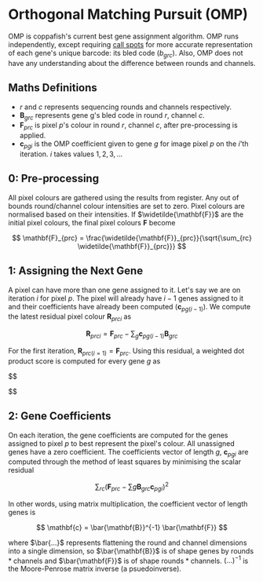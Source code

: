 # Orthogonal Matching Pursuit (OMP)

OMP is coppafish's current best gene assignment algorithm. OMP runs independently, except requiring 
[call spots](#call-spots) for more accurate representation of each gene's unique barcode: its bled code 
($b_{grc}$). Also, OMP does not have any understanding about the difference between rounds and channels.

## Maths Definitions

- $r$ and $c$ represents sequencing rounds and channels respectively.
- $\mathbf{B}_{grc}$ represents gene g's bled code in round $r$, channel $c$.
- $\mathbf{F}_{prc}$ is pixel $p$'s colour in round $r$, channel $c$, after pre-processing is applied.
- $\mathbf{c}_{pgi}$ is the OMP coefficient given to gene $g$ for image pixel $p$ on the $i$'th iteration. $i$ takes 
values $1, 2, 3, ...$

## 0: Pre-processing

All pixel colours are gathered using the results from register. Any out of bounds round/channel colour intensities are 
set to zero. Pixel colours are normalised based on their intensities. If $\widetilde{\mathbf{F}}$ are the initial 
pixel colours, the final pixel colours $\mathbf{F}$ become

$$
\mathbf{F}_{prc} = \frac{\widetilde{\mathbf{F}}_{prc}}{\sqrt{\sum_{rc} \widetilde{\mathbf{F}}_{prc}}}
$$

## 1: Assigning the Next Gene

A pixel can have more than one gene assigned to it. Let's say we are on iteration $i$ for pixel $p$. The pixel will 
already have $i - 1$ genes assigned to it and their coefficients have already been computed ($\mathbf{c}_{pg(i - 1)}$). 
We compute the latest residual pixel colour $\mathbf{R}_{prci}$ as 

$$
\mathbf{R}_{prci} = \mathbf{F}_{prc} - \sum_g \mathbf{c}_{pg(i - 1)}\mathbf{B}_{grc}
$$

For the first iteration, $\mathbf{R}_{prc(i=1)} = \mathbf{F}_{prc}$. Using this residual, a weighted dot product score 
is computed for every gene $g$ as 

$$

$$

## 2: Gene Coefficients

On each iteration, the gene coefficients are computed for the genes assigned to pixel $p$ to best represent the 
pixel's colour. All unassigned genes have a zero coefficient. The coefficients vector of length $g$, 
$\mathbf{c}_{pgi}$ are computed through the method of least squares by minimising the scalar residual 

$$
\sum_{rc}(\mathbf{F}_{prc} - \sum{g}\mathbf{B}_{grc}\mathbf{c}_{pgi})^2
$$

In other words, using matrix multiplication, the coefficient vector of length genes is 

$$
\mathbf{c} = \bar{\mathbf{B}}^{-1} \bar{\mathbf{F}}
$$

where $\bar{...}$ represents flattening the round and channel dimensions into a single dimension, so 
$\bar{\mathbf{B}}$ is of shape $\text{genes}$ by $\text{rounds} * \text{channels}$ and $\bar{\mathbf{F}}$ is of shape 
$\text{rounds} * \text{channels}$. $(...)^{-1}$ is the Moore-Penrose matrix inverse (a psuedoinverse).

